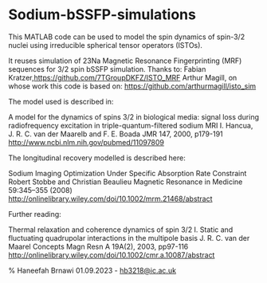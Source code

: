 # Sodium-bSSFP-simulations

This MATLAB code can be used to model the spin dynamics of spin-3/2 nuclei using irreducible spherical tensor operators (ISTOs).

It reuses simulation of 23Na Magnetic Resonance Fingerprinting (MRF) sequences for  3/2 spin bSSFP simulation. 
Thanks to:
Fabian Kratzer,https://github.com/7TGroupDKFZ/ISTO_MRF
Arthur Magill, on whose work this code is based on: https://github.com/arthurmagill/isto_sim


The model used is described in:

A model for the dynamics of spins 3/2 in biological media: signal loss during radiofrequency excitation in triple-quantum-filtered sodium MRI
I. Hancua, J. R. C. van der Maarelb and F. E. Boada
JMR 147, 2000, p179-191
http://www.ncbi.nlm.nih.gov/pubmed/11097809

The longitudinal recovery modelled is described here:

Sodium Imaging Optimization Under Specific Absorption Rate Constraint
Robert Stobbe and Christian Beaulieu
Magnetic Resonance in Medicine 59:345–355 (2008)
http://onlinelibrary.wiley.com/doi/10.1002/mrm.21468/abstract

Further reading:

Thermal relaxation and coherence dynamics of spin 3/2
I. Static and fluctuating quadrupolar interactions in the multipole basis
J. R. C. van der Maarel
Concepts Magn Resn A 19A(2), 2003, pp97-116
http://onlinelibrary.wiley.com/doi/10.1002/cmr.a.10087/abstract

% Haneefah Brnawi
01.09.2023 - hb3218@ic.ac.uk
